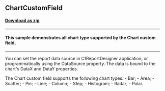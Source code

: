 ## ChartCustomField
#### [Download as zip](https://minhaskamal.github.io/DownGit/#/home?url=https://github.com/GrapeCity/ComponentOne-WinForms-Samples/tree/master/NetFramework\Reports\C1Report\Cs\ChartCustomField)
____
#### This sample demonstrates all chart type supported by the Chart custom field.
____
You can set the report data source in C1ReportDesigner application, or programmatically using the DataSource property. The data is bound to the chart's DataX and DataY properties. 

The Chart custom field supports the following chart types: - Bar; - Area; - Scatter; - Pie; - Line; - Column; - Step; - Histogram; - Radar; - Polar. 